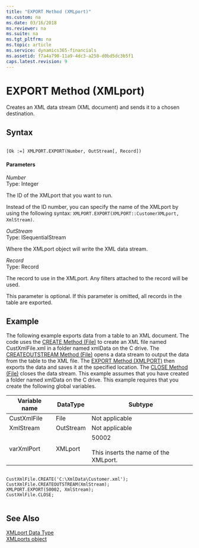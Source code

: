 ```yaml
---
title: "EXPORT Method (XMLport)"
ms.custom: na
ms.date: 03/16/2018
ms.reviewer: na
ms.suite: na
ms.tgt_pltfrm: na
ms.topic: article
ms.service: dynamics365-financials
ms.assetid: f7a4a790-11a9-4dc3-a258-d0bd5dc3b5f1
caps.latest.revision: 9
---
```


 

# EXPORT Method (XMLport)
Creates an XML data stream \(XML document\) and sends it to a chosen destination.  
  
## Syntax  
  
```  
  
[Ok :=] XMLPORT.EXPORT(Number, OutStream[, Record])  
```  
  
#### Parameters  
 *Number*  
 Type: Integer  
  
 The ID of the XMLport that you want to run.  
  
 Instead of the ID number, you can specify the name of the XMLport by using the following syntax: `XMLPORT.EXPORT(XMLPORT::CustomerXMLport, XmlStream)`. 

 <!--Links For more information, see [Walkthrough: Exporting Data from Tables to XML Documents](Walkthrough-Exporting-Data-from-Tables-to-XML-Documents.md). -->  
  
 *OutStream*  
 Type: ISequentialStream  
  
 Where the XMLport object will write the XML data stream.  
  
 *Record*  
 Type: Record  
  
 The record to use in the XMLport. Any filters attached to the record will be used.  
  
 This parameter is optional. If this parameter is omitted, all records in the table are exported.  
  
## Example  
 The following example exports data from a table to an XML document. The code uses the [CREATE Method \(File\)](devenv-CREATE-Method-File.md) to create an XML file named CustXmlFile.xml in a folder named xmlData on the C drive. The [CREATEOUTSTREAM Method \(File\)](devenv-CREATEOUTSTREAM-Method-File.md) opens a data stream to output the data from the table to the XML file. The [EXPORT Method \(XMLPORT\)](devenv-EXPORT-Method-XMLport.md) then exports the data and saves it at the specified location. The [CLOSE Method \(File\)](devenv-CLOSE-Method-File.md) closes the data stream. This example assumes that you have created a folder named xmlData on the C drive. This example requires that you create the following global variables.  
  
|Variable name|DataType|Subtype|  
|-------------------|--------------|-------------|  
|CustXmlFile|File|Not applicable|  
|XmlStream|OutStream|Not applicable|  
|varXmlPort|XMLport|50002<br /><br /> This inserts the name of the XMLport.|  
  
```  
  
CustXmlFile.CREATE('C:\XmlData\Customer.xml');  
CustXmlFile.CREATEOUTSTREAM(XmlStream);  
XMLPORT.EXPORT(50002, XmlStream);  
CustXmlFile.CLOSE;  
  
```  
  
## See Also  
 [XMLport Data Type](../datatypes/devenv-XMLport-Data-Type.md)   
 [XMLports object](../devenv-XMLport-object.md)  